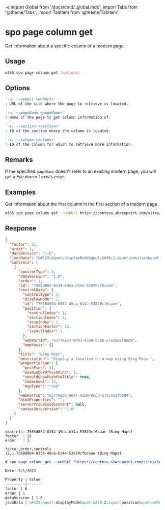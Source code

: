 -e <!-- DISCLAIMER: All secrets, passwords, and sensitive values in this document are examples only and not real credentials. -->
import Global from '/docs/cmd/_global.mdx';
import Tabs from '@theme/Tabs';
import TabItem from '@theme/TabItem';

# spo page column get

Get information about a specific column of a modern page

## Usage

```sh
m365 spo page column get [options]
```

## Options

```md definition-list
`-u, --webUrl <webUrl>`
: URL of the site where the page to retrieve is located.

`-n, --pageName <pageName>`
: Name of the page to get column information of.

`-s, --section <section>`
: ID of the section where the column is located.

`-c, --column <column>`
: ID of the column for which to retrieve more information.
```

<Global />

## Remarks

If the specified `pageName` doesn't refer to an existing modern page, you will get a _File doesn't exists_ error.

## Examples

Get information about the first column in the first section of a modern page

```sh
m365 spo page column get --webUrl https://contoso.sharepoint.com/sites/team-a --pageName home.aspx --section 1 --column 1
```

## Response

<Tabs>
  <TabItem value="JSON">

  ```json
  {
    "factor": 12,
    "order": 1,
    "dataVersion": "1.0",
    "jsonData": "&#123;&quot;displayMode&quot;&#58;2,&quot;position&quot;&#58;&#123;&quot;sectionFactor&quot;&#58;12,&quot;sectionIndex&quot;&#58;1,&quot;zoneIndex&quot;&#58;1&#125;&#125;",
    "controls": [
      {
        "controlType": 3,
        "dataVersion": "1.0",
        "order": 1,
        "id": "7558d804-0334-49ca-b14a-53870cf6caae",
        "controlData": {
          "controlType": 3,
          "displayMode": 2,
          "id": "7558d804-0334-49ca-b14a-53870cf6caae",
          "position": {
            "controlIndex": 1,
            "sectionIndex": 1,
            "zoneIndex": 1,
            "sectionFactor": 12,
            "layoutIndex": 1
          },
          "webPartId": "e377ea37-9047-43b9-8cdb-a761be2f8e09",
          "emphasis": {}
        },
        "title": "Bing Maps",
        "description": "Display a location on a map using Bing Maps.",
        "propertieJson": {
          "pushPins": [],
          "maxNumberOfPushPins": 1,
          "shouldShowPushPinTitle": true,
          "zoomLevel": 12,
          "mapType": "road"
        },
        "webPartId": "e377ea37-9047-43b9-8cdb-a761be2f8e09",
        "htmlProperties": "",
        "serverProcessedContent": null,
        "canvasDataVersion": "1.0"
      }
    ]
  }
  ```

  </TabItem>
  <TabItem value="Text">

  ```text
  controls: 7558d804-0334-49ca-b14a-53870cf6caae (Bing Maps)
  factor  : 12
  order   : 1
  ```

  </TabItem>
  <TabItem value="CSV">

  ```csv
  factor,order,controls
  12,1,7558d804-0334-49ca-b14a-53870cf6caae (Bing Maps)
  ```

  </TabItem>
  <TabItem value="Markdown">

  ```md
  # spo page column get --webUrl "https://contoso.sharepoint.com/sites/team-a" --pageName "home.aspx" --section "1" --column "1"

  Date: 5/1/2023

  Property | Value
  ---------|-------
  factor | 6
  order | 1
  dataVersion | 1.0
  jsonData | &#123;&quot;displayMode&quot;&#58;2,&quot;position&quot;&#58;&#123;&quot;sectionFactor&quot;&#58;6,&quot;sectionIndex&quot;&#58;1,&quot;zoneIndex&quot;&#58;1&#125;&#125;
  ```

  </TabItem>
</Tabs>
